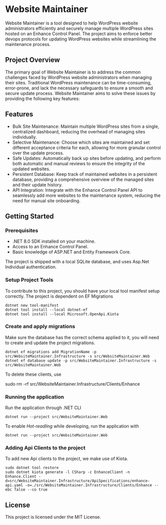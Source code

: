 # Website Maintainer
Website Maintainer is a tool designed to help WordPress website administrators efficiently and securely manage multiple 
WordPress sites hosted on an Enhance Control Panel. The project aims to enforce better devops protocols for updating 
WordPress websites while streamlining the maintenance process.

## Project Overview
The primary goal of Website Maintainer is to address the common challenges faced by WordPress website administrators 
when managing their sites. Traditional WordPress maintenance can be time-consuming, error-prone, and lack the necessary 
safeguards to ensure a smooth and secure update process. Website Maintainer aims to solve these issues by providing the 
following key features:

## Features
- Bulk Site Maintenance: Maintain multiple WordPress sites from a single, centralized dashboard, reducing the overhead 
of managing sites individually.
- Selective Maintenance: Choose which sites are maintained and set different acceptance criteria for each, allowing for 
more granular control over the update process.
- Safe Updates: Automatically back up sites before updating, and perform both automatic and manual reviews to ensure 
the integrity of the updated websites.
- Persistent Database: Keep track of maintained websites in a persistent database, providing a comprehensive overview 
of the managed sites and their update history.
- API Integration: Integrate with the Enhance Control Panel API to seamlessly add more websites to the maintenance 
system, reducing the need for manual site onboarding.
## Getting Started

### Prerequisites
- .NET 8.0 SDK installed on your machine.
- Access to an Enhance Control Panel.
- Basic knowledge of ASP.NET and Entity Framework Core.

The project is shipped with a local SQLite database, and uses Asp.Net Individual authentication.

### Setup Project Tools

To contribute to this project, you should have your local tool manifest setup correctly. The project is dependent on EF Migrations

    dotnet new tool-manifest   
    dotnet tool install --local dotnet-ef
    dotnet tool install --local Microsoft.OpenApi.Kiota


### Create and apply migrations

Make sure the database has the correct schema applied to it, you will need to create and update the project migrations.

    dotnet ef migrations add MigrationName -p src/WebsiteMaintainer.Infrastructure -s src/WebsiteMaintainer.Web
    dotnet ef database update -p src/WebsiteMaintainer.Infrastructure -s src/WebsiteMaintainer.Web

To delete these clients, use

sudo rm -rf src/WebsiteMaintainer.Infrastructure/Clients/Enhance

### Running the application

Run the application through .NET CLI

    dotnet run --project src/WebsiteMaintainer.Web

To enable _Hot-readling_ while developing, run the application with

    dotnet run --project src/WebsiteMaintainer.Web

### Adding Api Clients to the project

To add new Api clients to the project, we make use of Kiota.

    sudo dotnet tool restore
    sudo dotnet kiota generate -l CSharp -c EnhanceClient -n Enhance.Client -d=src/WebsiteMaintainer.Infrastructure/ApiSpecifications/enhance-api.yaml -o=./src/WebsiteMaintainer.Infrastructure/Clients/Enhance --ebc false --co true


## License

This project is licensed under the MIT License.
